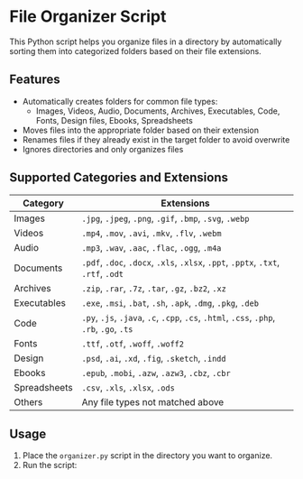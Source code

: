 # File Organizer Script

This Python script helps you organize files in a directory by automatically sorting them into categorized folders based on their file extensions.

## Features

- Automatically creates folders for common file types:
  - Images, Videos, Audio, Documents, Archives, Executables, Code, Fonts, Design files, Ebooks, Spreadsheets
- Moves files into the appropriate folder based on their extension
- Renames files if they already exist in the target folder to avoid overwrite
- Ignores directories and only organizes files

## Supported Categories and Extensions

| Category      | Extensions                                                                 |
|---------------|----------------------------------------------------------------------------|
| Images        | `.jpg`, `.jpeg`, `.png`, `.gif`, `.bmp`, `.svg`, `.webp`                   |
| Videos        | `.mp4`, `.mov`, `.avi`, `.mkv`, `.flv`, `.webm`                            |
| Audio         | `.mp3`, `.wav`, `.aac`, `.flac`, `.ogg`, `.m4a`                            |
| Documents     | `.pdf`, `.doc`, `.docx`, `.xls`, `.xlsx`, `.ppt`, `.pptx`, `.txt`, `.rtf`, `.odt` |
| Archives      | `.zip`, `.rar`, `.7z`, `.tar`, `.gz`, `.bz2`, `.xz`                        |
| Executables   | `.exe`, `.msi`, `.bat`, `.sh`, `.apk`, `.dmg`, `.pkg`, `.deb`              |
| Code          | `.py`, `.js`, `.java`, `.c`, `.cpp`, `.cs`, `.html`, `.css`, `.php`, `.rb`, `.go`, `.ts` |
| Fonts         | `.ttf`, `.otf`, `.woff`, `.woff2`                                          |
| Design        | `.psd`, `.ai`, `.xd`, `.fig`, `.sketch`, `.indd`                           |
| Ebooks        | `.epub`, `.mobi`, `.azw`, `.azw3`, `.cbz`, `.cbr`                          |
| Spreadsheets  | `.csv`, `.xls`, `.xlsx`, `.ods`                                            |
| Others        | Any file types not matched above                                           |

## Usage

1. Place the `organizer.py` script in the directory you want to organize.
2. Run the script:

